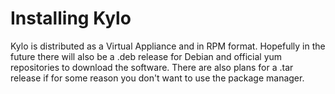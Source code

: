 # Installing Kylo

Kylo is distributed as a Virtual Appliance and in RPM format. Hopefully in the future there will also be a .deb release for Debian and official yum repositories to download the software. There are also plans for a .tar release if for some reason you don't want to use the package manager.
